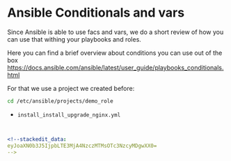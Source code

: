 # Ansible Conditionals and vars
Since Ansible is able to use facs and vars, we do a short review of how you can use that withing your playbooks and roles.

Here you can find a brief overview about conditions you can use out of the box
https://docs.ansible.com/ansible/latest/user_guide/playbooks_conditionals.html

For that we use a project we created before:
```bash
cd /etc/ansible/projects/demo_role
```
* <code>install_install_upgrade_nginx.yml</code>
```yaml


<!--stackedit_data:
eyJoaXN0b3J5IjpbLTE3MjA4NzczMTMsOTc3NzcyMDgwXX0=
-->